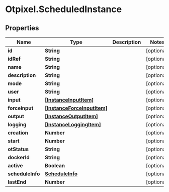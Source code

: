 # Otpixel.ScheduledInstance

## Properties
Name | Type | Description | Notes
------------ | ------------- | ------------- | -------------
**id** | **String** |  | [optional] 
**idRef** | **String** |  | [optional] 
**name** | **String** |  | [optional] 
**description** | **String** |  | [optional] 
**mode** | **String** |  | [optional] 
**user** | **String** |  | [optional] 
**input** | [**[InstanceInputItem]**](InstanceInputItem.md) |  | [optional] 
**forceinput** | [**[InstanceForceInputItem]**](InstanceForceInputItem.md) |  | [optional] 
**output** | [**[InstanceOutputItem]**](InstanceOutputItem.md) |  | [optional] 
**logging** | [**[InstanceLoggingItem]**](InstanceLoggingItem.md) |  | [optional] 
**creation** | **Number** |  | [optional] 
**start** | **Number** |  | [optional] 
**otStatus** | **String** |  | [optional] 
**dockerId** | **String** |  | [optional] 
**active** | **Boolean** |  | [optional] 
**scheduleInfo** | [**ScheduleInfo**](ScheduleInfo.md) |  | [optional] 
**lastEnd** | **Number** |  | [optional] 


